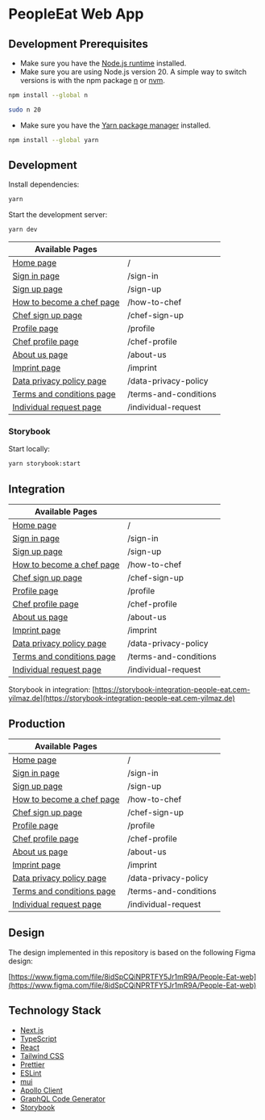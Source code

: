 # PeopleEat Web App

## Development Prerequisites

-   Make sure you have the [Node.js runtime](https://nodejs.org) installed.
-   Make sure you are using Node.js version 20. A simple way to switch versions is with the npm package [n](https://www.npmjs.com/package/n) or [nvm](https://github.com/nvm-sh/nvm).

```bash
npm install --global n
```

```bash
sudo n 20
```

-   Make sure you have the [Yarn package manager](https://yarnpkg.com) installed.

```bash
npm install --global yarn
```

## Development

Install dependencies:

```bash
yarn
```

Start the development server:

```bash
yarn dev
```

| Available Pages                                                         |                       |
| ----------------------------------------------------------------------- | --------------------- |
| [Home page](http://localhost:3000)                                      | /                     |
| [Sign in page](http://localhost:3000/sign-in)                           | /sign-in              |
| [Sign up page](http://localhost:3000/sign-up)                           | /sign-up              |
| [How to become a chef page](http://localhost:3000/how-to-chef)          | /how-to-chef          |
| [Chef sign up page](http://localhost:3000/chef-sign-up)                 | /chef-sign-up         |
| [Profile page](http://localhost:3000/profile)                           | /profile              |
| [Chef profile page](http://localhost:3000/chef-profile)                 | /chef-profile         |
| [About us page](http://localhost:3000/about-us)                         | /about-us             |
| [Imprint page](http://localhost:3000/imprint)                           | /imprint              |
| [Data privacy policy page](http://localhost:3000/data-privacy-policy)   | /data-privacy-policy  |
| [Terms and conditions page](http://localhost:3000/terms-and-conditions) | /terms-and-conditions |
| [Individual request page](http://localhost:3000/individual-request)     | /individual-request   |

### Storybook

Start locally:

```bash
yarn storybook:start
```

## Integration

| Available Pages                                                                                |                       |
| ---------------------------------------------------------------------------------------------- | --------------------- |
| [Home page](https://integration-people-eat.cem-yilmaz.de)                                      | /                     |
| [Sign in page](https://integration-people-eat.cem-yilmaz.de/sign-in)                           | /sign-in              |
| [Sign up page](https://integration-people-eat.cem-yilmaz.de/sign-up)                           | /sign-up              |
| [How to become a chef page](https://integration-people-eat.cem-yilmaz.de/how-to-chef)          | /how-to-chef          |
| [Chef sign up page](https://integration-people-eat.cem-yilmaz.de/chef-sign-up)                 | /chef-sign-up         |
| [Profile page](https://integration-people-eat.cem-yilmaz.de/profile)                           | /profile              |
| [Chef profile page](https://integration-people-eat.cem-yilmaz.de/chef-profile)                 | /chef-profile         |
| [About us page](https://integration-people-eat.cem-yilmaz.de/about-us)                         | /about-us             |
| [Imprint page](https://integration-people-eat.cem-yilmaz.de/imprint)                           | /imprint              |
| [Data privacy policy page](https://integration-people-eat.cem-yilmaz.de/data-privacy-policy)   | /data-privacy-policy  |
| [Terms and conditions page](https://integration-people-eat.cem-yilmaz.de/terms-and-conditions) | /terms-and-conditions |
| [Individual request page](https://integration-people-eat.cem-yilmaz.de/individual-request)     | /individual-request   |

Storybook in integration: [https://storybook-integration-people-eat.cem-yilmaz.de](https://storybook-integration-people-eat.cem-yilmaz.de)

## Production

| Available Pages                                                                    |                       |
| ---------------------------------------------------------------------------------- | --------------------- |
| [Home page](https://people-eat.cem-yilmaz.de)                                      | /                     |
| [Sign in page](https://people-eat.cem-yilmaz.de/sign-in)                           | /sign-in              |
| [Sign up page](https://people-eat.cem-yilmaz.de/sign-up)                           | /sign-up              |
| [How to become a chef page](https://people-eat.cem-yilmaz.de/how-to-chef)          | /how-to-chef          |
| [Chef sign up page](https://people-eat.cem-yilmaz.de/chef-sign-up)                 | /chef-sign-up         |
| [Profile page](https://people-eat.cem-yilmaz.de/profile)                           | /profile              |
| [Chef profile page](https://people-eat.cem-yilmaz.de/chef-profile)                 | /chef-profile         |
| [About us page](https://people-eat.cem-yilmaz.de/about-us)                         | /about-us             |
| [Imprint page](https://people-eat.cem-yilmaz.de/imprint)                           | /imprint              |
| [Data privacy policy page](https://people-eat.cem-yilmaz.de/data-privacy-policy)   | /data-privacy-policy  |
| [Terms and conditions page](https://people-eat.cem-yilmaz.de/terms-and-conditions) | /terms-and-conditions |
| [Individual request page](https://people-eat.cem-yilmaz.de/individual-request)     | /individual-request   |

## Design

The design implemented in this repository is based on the following Figma design:

[https://www.figma.com/file/8idSpCQiNPRTFY5Jr1mR9A/People-Eat-web](https://www.figma.com/file/8idSpCQiNPRTFY5Jr1mR9A/People-Eat-web)

## Technology Stack

-   [Next.js](https://nextjs.org)
-   [TypeScript](https://www.typescriptlang.org)
-   [React](https://reactjs.org)
-   [Tailwind CSS](https://tailwindcss.com)
-   [Prettier](https://prettier.io)
-   [ESLint](https://eslint.org)
-   [mui](https://mui.com)
-   [Apollo Client](https://www.apollographql.com/docs/react)
-   [GraphQL Code Generator](https://graphql-code-generator.com)
-   [Storybook](https://storybook.js.org)
